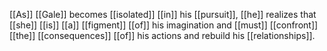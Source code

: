[[As]] [[Gale]] becomes [[isolated]] [[in]] his [[pursuit]], [[he]] realizes that [[she]] [[is]] [[a]] [[figment]] [[of]] his imagination and [[must]] [[confront]] [[the]] [[consequences]] [[of]] his actions and rebuild his [[relationships]]. 